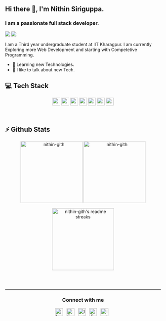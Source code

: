## Hi there 👋, I'm Nithin Siriguppa.
### I am a passionate full stack developer.


<p>

![](https://visitor-badge.glitch.me/badge?page_id=nithin-gith.nithin-gith)
    <a href="https://github.com/nithin-gith/"><img src="https://img.shields.io/github/followers/nithin-gith?style=social"/></a>

</p>

I am a Third year undergraduate student at IIT Kharagpur. I am currently Exploring more Web Development and starting with Competetive Programming.

- 🔭 Learning new Technologies.
- 💬 I like to talk about new Tech.


<h2><b>💻 Tech Stack</b></h2>
<p align="center">
  <img src="https://img.shields.io/badge/python-3776AB.svg?&style=for-the-badge&logo=python&logoColor=white" height="25"/>
  <img src="https://img.shields.io/badge/javascript-323330.svg?&style=for-the-badge&logo=javascript&logoColor=F7DF1E" height="25"/>
  <img src="https://img.shields.io/badge/Node.js-43853D?style=for-the-badge&logo=node.js&logoColor=white" height="25"/>
  <img src="https://img.shields.io/badge/Bootstrap-563D7C?style=for-the-badge&logo=bootstrap&logoColor=white" height="25"/>
  <img src="https://img.shields.io/badge/React-20232A?style=for-the-badge&logo=react&logoColor=61DAFB" height="25"/>
  <img src="https://img.shields.io/badge/git%20&%20github-FF9800.svg?&style=for-the-badge&logo=git&logoColor=white" height="25"/>
  <img src="https://img.shields.io/badge/Ubuntu-E95420?style=for-the-badge&logo=ubuntu&logoColor=white" height="25"/>
</p>

<br/>

<h2><b>⚡ Github Stats</b></h2>
<p align="center">
    <img height="200em" src="https://github-readme-stats.vercel.app/api?username=nithin-gith&count_private=true&show_icons=true&theme=tokyonight&include_all_commits=false&custom_title=My Github Stats&hide_border=false&border_color=808080&bg_color=242424" alt="nithin-gith"/>
    <img height="200em" src="https://github-readme-stats.vercel.app/api/top-langs/?username=nithin-gith&theme=tokyonight&hide=css,html&hide_border=false&border_color=808080&bg_color=242424" alt="nithin-gith" />
</p>

<p align="center">
  <img height="200em" src="https://github-readme-streak-stats.herokuapp.com/?user=nithin-gith&theme=tokyonight_duo&hide_border=false" alt="nithin-gith's readme streaks" />
</p>

<br/><br/>
<hr>

<!--from img.icons8.com/dusk/48/000000/name.png-->
<div>
  <h3 align="center">Connect with me</h3>
  <p align="center">
    <a href="https://www.linkedin.com/in/siriguppa-naga-nithin-3a9bba211/" ><img src="https://img.shields.io/badge/LinkedIn-282C34?logo=linkedin&logoColor=0077b5" alt="LinkedIn logo" title="LinkedIn" height="25" /><a>
    &nbsp;
    <a href="mailto:nithin.siriguppa@gmail.com" ><img src="https://img.shields.io/badge/Email-282C34?logo=gmail&logoColor=ff0000" alt="Email logo" title="Email" height="25" /><a>
    &nbsp;
    <a href="https://twitter.com/SiriguppaNithin" ><img src="https://img.shields.io/badge/Twitter-282C34?logo=twitter&logoColor=e95950" alt="Instagram logo" title="Instagram" height="25" /><a>
    &nbsp;
    <a href="https://www.facebook.com/nithin.siriguppa/" ><img src="https://img.shields.io/badge/Facebook-282C34?logo=facebook&logoColor=4267b2" alt="Facebook logo" title="Facebook" height="25" /><a>
    &nbsp;
    <a href="https://instagram.com/nithin_siriguppa" ><img src="https://img.shields.io/badge/Instagram-282C34?logo=instagram&logoColor=e95950" alt="Instagram logo" title="Instagram" height="25" /><a>
    &nbsp;
  </p>
</div>
